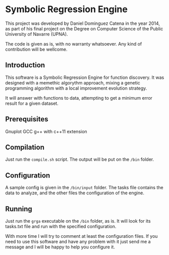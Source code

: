 # Symbolic Regression Engine

This project was developed by Daniel Dominguez Catena in the year 2014, as part of his final project on the Degree on Computer Science of the Public University of Navarre (UPNA).

The code is given as is, with no warranty whatsoever. Any kind of contribution will be wellcome.

## Introduction

This software is a Symbolic Regression Engine for function discovery. It was designed with a memethic algorythm approach, mixing a genetic programming algorithm with a local improvement evolution strategy.

It will answer with functions to data, attempting to get a minimum error result for a given dataset.

## Prerequisites

Gnuplot
GCC g++ with c++11 extension

## Compilation

Just run the `compile.sh` script. The output will be put on the `/bin` folder.

## Configuration

A sample config is given in the `/bin/input` folder. The tasks file contains the data to analyze, and the other files the configuration of the engine.

## Running

Just run the `grga` executable on the `/bin` folder, as is. It will look for its tasks.txt file and run with the specified configuration.




With more time I will try to comment at least the configuration files. If you need to use this software and have any problem with it just send me a message and I will be happy to help you configure it.
